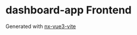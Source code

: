 # dashboard-app Frontend

Generated with [nx-vue3-vite](https://github.com/samatechtw/nx-vue3-vite)
